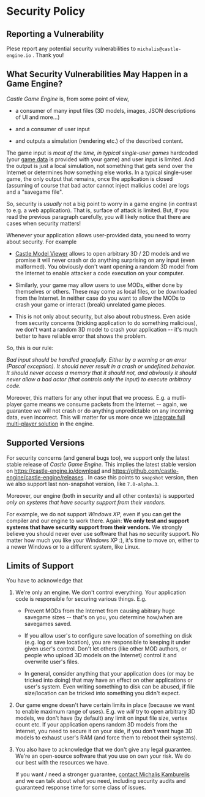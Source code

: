 # Security Policy

## Reporting a Vulnerability

Plese report any potential security vulnerabilities to `michalis@castle-engine.io` . Thank you!

## What Security Vulnerabilities May Happen in a Game Engine?

_Castle Game Engine_ is, from some point of view,

- a consumer of many input files (3D models, images, JSON descriptions of UI and more...)

- and a consumer of user input

- and outputs a simulation (rendering etc.) of the described content.

The game input is _most of the time, in typical single-user games_ hardcoded (your [game data](https://castle-engine.io/data) is provided with your game) and user input is limited. And the output is just a local simulation, not something that gets send over the Internet or determines how something else works. In a typical single-user game, the only output that remains, once the application is closed (assuming of course that bad actor cannot inject malicius code) are logs and a "savegame file".

So, security is _usually_ not a big point to worry in a game engine (in contrast to e.g. a web application). That is, surface of attack is limited. But, if you read the previous paragraph carefully, you will likely notice that there are cases when security matters!

Whenever your application allows user-provided data, you need to worry about security. For example

- [Castle Model Viewer](https://castle-engine.io/castle-model-viewer) allows to open arbitrary 3D / 2D models and we promise it will never crash or do anything surprising on any input (even malformed). You obviously don't want opening a random 3D model from the Internet to enable attacker a code execution on your computer.

- Similarly, your game may allow users to use MODs, either done by themselves or others. These may come as local files, or be downloaded from the Internet. In neither case do you want to allow the MODs to crash your game or interact (break) unrelated game pieces.

- This is not only about security, but also about robustness. Even aside from security concerns (tricking application to do something malicious), we don't want a random 3D model to crash your application -- it's much better to have reliable error that shows the problem.

So, this is our rule:

_Bad input should be handled gracefully. Either by a warning or an error (Pascal exception). It should never result in a crash or undefined behavior. It should never access a memory that it should not, and obviously it should never allow a bad actor (that controls only the input) to execute arbitrary code._

Moreover, this matters for any other input that we process. E.g. a mutli-player game means we consume packets from the Internet -- again, we guarantee we will not crash or do anything unpredictable on any incoming data, even incorrect. This will matter for us more once we [integrate full multi-player solution](https://castle-engine.io/roadmap#_integration_with_nakama_scalable_server_for_social_and_real_time_games_and_apps) in the engine.

## Supported Versions

For security concerns (and general bugs too), we support only the latest stable release of _Castle Game Engine_. This implies the latest stable version on https://castle-engine.io/download and https://github.com/castle-engine/castle-engine/releases . In case this points to `snapshot` version, then we also support last non-snapshot version, like `7.0-alpha.3`.

Moreover, our engine (both in security and all other contexts) is supported _only on systems that have security support from their vendors_.

For example, we do not support _Windows XP_, even if you can get the compiler and our engine to work there. Again: **We only test and support systems that have security support from their vendors.** We strongly believe you should never ever use software that has no security support. No matter how much you like your Windows XP :), it's time to move on, either to a newer Windows or to a different system, like Linux.

## Limits of Support

You have to acknowledge that

1. We're only an engine. We don't control everything. Your application code is responsible for securing various things. E.g.

    - Prevent MODs from the Internet from causing abitrary huge savegame sizes -- that's on you, you determine how/when are savegames saved.

    - If you allow user's to configure save location of something on disk (e.g. log or save location), you are responsible to keeping it under given user's control. Don't let others (like other MOD authors, or people who upload 3D models on the Internet) control it and overwrite user's files.

    - In general, consider anything that your application does (or may be tricked into doing) that may have an effect on other applications or user's system. Even writing something to disk can be abused, if file size/location can be tricked into something you didn't expect.

2. Our game engne doesn't have certain limits in place (because we want to enable maximum range of uses). E.g. we *will* try to open arbitrary 3D models, we don't have (by default) any limit on input file size, vertex count etc. If your application opens random 3D models from the Internet, you need to secure it on your side, if you don't want huge 3D models to exhaust user's RAM (and force them to reboot their systems).

3. You also have to acknowledge that we don't give any legal guarantee. We're an open-source software that you use on own your risk. We do our best with the resources we have.

    If you want / need a stronger guarantee, [contact Michalis Kamburelis](https://castle-engine.io/donate_other.php) and we can talk about what you need, including security audits and guaranteed response time for some class of issues.

